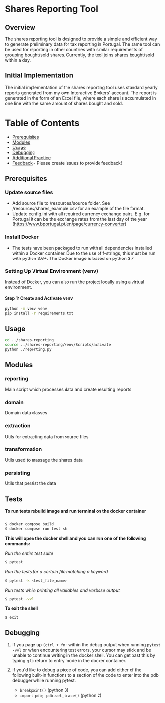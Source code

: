 # Shares Reporting Tool

## Overview

The shares reporting tool is designed to provide a simple and efficient way to generate preliminary data for tax reporting in Portugal. The same tool can be used for reporting in other countries with similar requirements of grouping bought/sold shares.
Currently, the tool joins shares bought/sold within a day.

## Initial Implementation

The initial implementation of the shares reporting tool uses standard yearly reports generated from my own Interactive Brokers' account. The report is generated in the form of an Excel file, where each share is accumulated in one line with the same amount of shares bought and sold.

# Table of Contents
- [Prerequisites](#prerequisites)
- [Modules](#modules)
- [Usage](#usage)
- [Debugging](#debugging)
- [Additional Practice](#additional-practice)
- [Feedback](#feedback) - Please create issues to provide feedback!


## Prerequisites
### **Update source files**
  - Add source file to /resources/source folder. See /resources/shares_example.csv for an example of the file format.
  - Update config.ini with all required currency exchange pairs.
    E.g. for Portugal it can be the exchange rates from the last day of the year (https://www.bportugal.pt/en/page/currency-converter) 

### **Install Docker**
  - The tests have been packaged to run with all dependencies
    installed within a Docker container. Due to the use of f-strings,
    this must be run with python 3.6+. The Docker image is based on python 3.7

### Setting Up Virtual Environment (venv)

Instead of Docker, you can also run the project locally using a virtual environment.

#### **Step 1: Create and Activate venv**
```bash
python -m venv venv
pip install -r requirements.txt
```

## Usage
```bash
cd ../shares-reporting
source ../shares-reporting/venv/Scripts/activate
python ./reporting.py
```

## Modules
### reporting
Main script which processes data and create resulting reports

### domain
Domain data classes

### extraction
Utils for extracting data from source files

### transformation
Utils used to massage the shares data

### persisting
Utils that persist the data


## Tests
**To run tests rebuild image and run terminal on the docker container**

  ```bash

  $ docker compose build
  $ docker compose run test sh
  ```


**This will open the docker shell and you can run one of the following commands:**


  *Run the entire test suite*
    
  ``` bash
  $ pytest 
  ```

  *Run the tests for a certain file matching a keyword*
    
  ``` bash
  $ pytest -k <test_file_name>
  ```

  *Run tests while printing all variables and verbose output*

  ``` bash
  $ pytest -vvl
  ```

**To exit the shell**
  ```bash
  $ exit
  ```


## Debugging

1. If you page up `(ctrl + fn)` within the debug output when running `pytest -vvl` or
when encountering test errors, your cursor may stick and be unable to continue 
writing in the docker shell. You can get past this by typing `q` to return to
entry mode in the docker container.


1. If you'd like to debug a piece of code, you can add either of the following built-in functions
   to a section of the code to enter into the pdb debugger while running pytest. 
   * `breakpoint()` (python 3)
   * `import pdb; pdb.set_trace()` (python 2)
